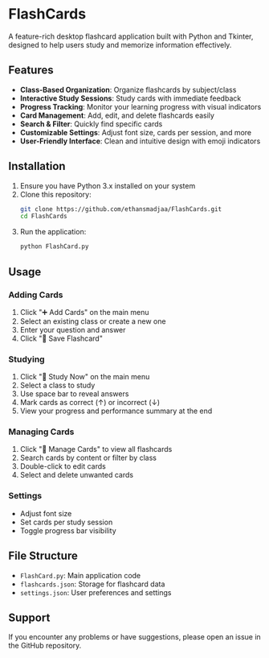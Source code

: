 # FlashCards

A feature-rich desktop flashcard application built with Python and Tkinter, designed to help users study and memorize information effectively.

## Features

- **Class-Based Organization**: Organize flashcards by subject/class
- **Interactive Study Sessions**: Study cards with immediate feedback
- **Progress Tracking**: Monitor your learning progress with visual indicators
- **Card Management**: Add, edit, and delete flashcards easily
- **Search & Filter**: Quickly find specific cards
- **Customizable Settings**: Adjust font size, cards per session, and more
- **User-Friendly Interface**: Clean and intuitive design with emoji indicators

## Installation

1. Ensure you have Python 3.x installed on your system
2. Clone this repository:
   ```bash
   git clone https://github.com/ethansmadjaa/FlashCards.git
   cd FlashCards
   ```
3. Run the application:
   ```bash
   python FlashCard.py
   ```

## Usage

### Adding Cards
1. Click "➕ Add Cards" on the main menu
2. Select an existing class or create a new one
3. Enter your question and answer
4. Click "💾 Save Flashcard"

### Studying
1. Click "📖 Study Now" on the main menu
2. Select a class to study
3. Use space bar to reveal answers
4. Mark cards as correct (↑) or incorrect (↓)
5. View your progress and performance summary at the end

### Managing Cards
1. Click "📝 Manage Cards" to view all flashcards
2. Search cards by content or filter by class
3. Double-click to edit cards
4. Select and delete unwanted cards

### Settings
- Adjust font size
- Set cards per study session
- Toggle progress bar visibility

## File Structure
- `FlashCard.py`: Main application code
- `flashcards.json`: Storage for flashcard data
- `settings.json`: User preferences and settings

## Support

If you encounter any problems or have suggestions, please open an issue in the GitHub repository.